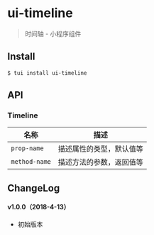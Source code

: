 # ui-timeline

> 时间轴 - 小程序组件

## Install

``` bash
$ tui install ui-timeline
```


## API

### Timeline

| 名称                  | 描述                         |
|----------------------|------------------------------|
|`prop-name`           | 描述属性的类型，默认值等         |
|`method-name`         | 描述方法的参数，返回值等         |

## ChangeLog

#### v1.0.0（2018-4-13）

- 初始版本
